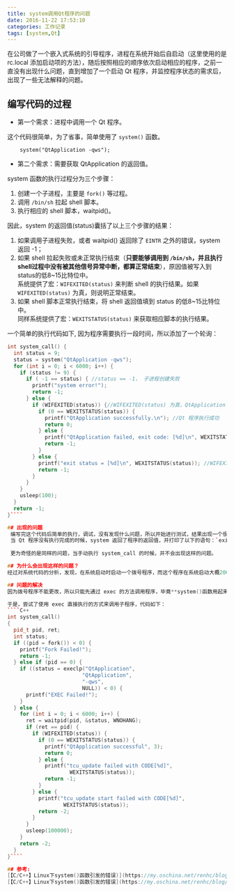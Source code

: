 ```yaml
---
title: system调用Qt程序的问题
date: 2016-11-22 17:53:10
categories: 工作记录
tags: [system,Qt]
---
```


在公司做了一个嵌入式系统的引导程序，进程在系统开始后自启动（这里使用的是 rc.local 添加启动项的方法），随后按照相应的顺序依次启动相应的程序，之前一直没有出现什么问题，直到增加了一个启动 Qt 程序，并监控程序状态的需求后，出现了一些无法解释的问题。
<!--more-->
## 编写代码的过程 
* 第一个需求：进程中调用一个 Qt 程序。

这个代码很简单，为了省事，简单使用了 `system()` 函数。

        system("QtApplication -qws");

* 第二个需求：需要获取 QtApplication 的返回值。

system 函数的执行过程分为三个步骤：
 1. 创建一个子进程，主要是 `fork()` 等过程。
 2. 调用 `/bin/sh` 拉起 shell 脚本。
 3. 执行相应的 shell 脚本，waitpid()。

因此，system 的返回值(status)囊括了以上三个步骤的结果：
 1. 如果调用子进程失败，或者 waitpid() 返回除了 `EINTR` 之外的错误，system 返回 -1；
 2. 如果 shell 拉起失败或未正常执行结束（**只要能够调用到 `/bin/sh`，并且执行shell过程中没有被其他信号异常中断，都算正常结束**），原因值被写入到status的低8~15比特位中。<br>
 系统提供了宏：`WIFEXITED(status)` 来判断 shell 的执行结果。如果 `WIFEXITED(status)` 为真，则说明正常结束。
 3. 如果 shell 脚本正常执行结束，将 shell 返回值填到 status 的低8~15比特位中。<br>
 同样系统提供了宏：`WEXITSTATUS(status)` 来获取相应脚本的执行结果。

一个简单的执行代码如下, 因为程序需要执行一段时间，所以添加了一个轮询：
````C++
int system_call() {
  int status = 9;
  status = system("QtApplication -qws");
  for (int i = 0; i < 6000; i++) {
    if (status != 9) {
      if ( -1 == status) { //status == -1， 子进程创建失败
        printf("system error!"); 
        return -1;
      } else {
        if (WIFEXITED(status)) {//WIFEXITED(status) 为真，QtApplication 成功执行
          if (0 == WEXITSTATUS(status)) {
            printf("QtApplication successfully.\n"); //Qt 程序执行成功
            return 0;
          } else {
            printf("QtApplication failed, exit code: [%d]\n", WEXITSTATUS(status));//Qt 程序执行失败，获取失败返回值。
            return -1;
          }
        } else {
          printf("exit status = [%d]\n", WEXITSTATUS(status)); //WIFEXITED(status) 不为真，shell 调用失败。
          return -1;
        }
      }
    }
    usleep(100);
  }
  return -1;
}````

## 出现的问题
 编写完这个代码后简单的执行，调试，没有发现什么问题，所以开始进行测试，结果出现一个很奇怪的现象：
 当 Qt 程序没有执行完成的时候，system 返回了程序的返回值，并打印了以下的语句：`exit status = [0]`
 
 更为奇怪的是同样的问题，当手动执行 system_call 的时候，并不会出现这样的问题。

## 为什么会出现这样的问题？
经过对系统代码的分析，发现，在系统启动时启动一个拨号程序，而这个程序在系统启动大概200ms的时候杀死了所有的 sh 程序。

## 问题的解决
因为拨号程序不能更改，所以只能先通过 exec 的方法调用程序，毕竟**system()函数用起来很容易出错！！！**

于是，尝试了使用 exec 直接执行的方式来调用子程序，代码如下：
````C++
int system_call()
{
  pid_t pid, ret;
  int status;
  if ((pid = fork()) < 0) {
    printf("Fork Failed!");
    return -1;
  } else if (pid == 0) {
    if ((status = execlp("QtApplication", 
                        "QtApplication", 
                        "-qws", 
                        NULL)) < 0) {
      printf("EXEC Failed!");
    }
  } else {
    for (int i = 0; i < 6000; i++) {
      ret = waitpid(pid, &status, WNOHANG);
      if (ret == pid) {
        if (WIFEXITED(status)) {
          if (0 == WEXITSTATUS(status)) {
            printf("QtApplication successful", 3);
            return 0;
          } else {
            printf("tcu_update failed with CODE[%d]",  
                    WEXITSTATUS(status));
            return -1;
          }
        } else {
          printf("tcu_update start failed with CODE[%d]",  
                  WEXITSTATUS(status));
          return -2;
        }
      }
      usleep(100000);
    }
    return -2;
  }
}````

## 参考:
[【C/C++】Linux下system()函数引发的错误)](https://my.oschina.net/renhc/blog/54582)
[【C/C++】Linux下system()函数引发的错误](https://my.oschina.net/renhc/blog/54582)
